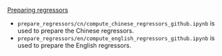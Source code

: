 <u>Preparing regressors</u>

- `prepare_regressors/cn/compute_chinese_regressors_github.ipynb` is used to prepare the Chinese regressors.
- `prepare_regressors/en/compute_english_regressors_github.ipynb` is used to prepare the English regressors.

